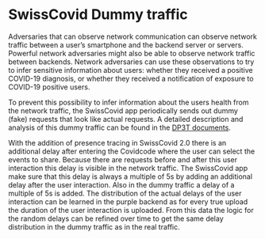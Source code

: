 <h1>SwissCovid Dummy traffic</h1>

Adversaries that can observe network communication can observe network traffic between a user’s smartphone and the backend server or servers. Powerful network adversaries might also be able to observe network traffic between backends. Network adversaries can use these observations to try to infer sensitive information about users: whether they received a positive COVID-19 diagnosis, or whether they received a notification of exposure to COVID-19 positive users.

To prevent this possibility to infer information about the users health from the network traffic, the SwissCovid app periodically sends out dummy (fake) requests that look like actual requests. A detailed description and analysis of this dummy traffic can be found in the [DP3T documents](https://github.com/DP-3T/documents/blob/master/DP3T%20-%20Best%20Practices%20for%20Operation%20Security%20in%20Proximity%20Tracing.pdf).

With the addition of presence tracing in SwissCovid 2.0 there is an additional delay after entering the Covidcode where the user can select the events to share. Because there are requests before and after this user interaction this delay is visible in the network traffic. The SwissCovid app make sure that this delay is always a multiple of 5s by adding an additional delay after the user interaction. Also in the dummy traffic a delay of a multiple of 5s is added. The distribution of the actual delays of the user interaction can be learned in the purple backend as for every true upload the duration of the user interaction is uploaded. From this data the logic for the random delays can be refined over time to get the same delay distribution in the dummy traffic as in the real traffic.
